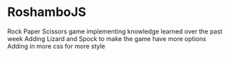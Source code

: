 # RoshamboJS
Rock Paper Scissors game implementing knowledge learned over the past week 
Adding Lizard and Spock to make the game have more options
Adding in more css for more style
